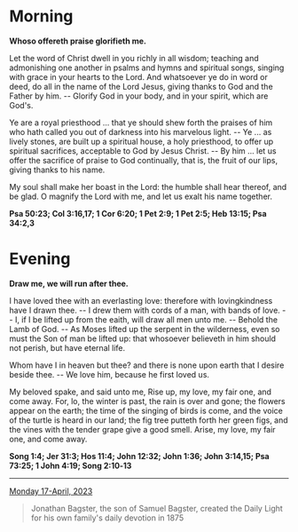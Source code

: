 # Morning

**Whoso offereth praise glorifieth me.**
 
Let the word of Christ dwell in you richly in all wisdom; teaching and admonishing one another in psalms and hymns and spiritual songs, singing with grace in your hearts to the Lord. And whatsoever ye do in word or deed, do all in the name of the Lord Jesus, giving thanks to God and the Father by him. -- Glorify God in your body, and in your spirit, which are God's.
 
Ye are a royal priesthood ... that ye should shew forth the praises of him who hath called you out of darkness into his marvelous light. -- Ye ... as lively stones, are built up a spiritual house, a holy priesthood, to offer up spiritual sacrifices, acceptable to God by Jesus Christ. -- By him ... let us offer the sacrifice of praise to God continually, that is, the fruit of our lips, giving thanks to his name.
 
My soul shall make her boast in the Lord: the humble shall hear thereof, and be glad. O magnify the Lord with me, and let us exalt his name together.  

**Psa 50:23; Col 3:16,17; 1 Cor 6:20; 1 Pet 2:9; 1 Pet 2:5; Heb 13:15; Psa 34:2,3**

# Evening

**Draw me, we will run after thee.**
 
I have loved thee with an everlasting love: therefore with lovingkindness have I drawn thee. -- I drew them with cords of a man, with bands of love. -- I, if I be lifted up from the eaith, will draw all men unto me. -- Behold the Lamb of God. -- As Moses lifted up the serpent in the wilderness, even so must the Son of man be lifted up: that whosoever believeth in him should not perish, but have eternal life.
 
Whom have I in heaven but thee? and there is none upon earth that I desire beside thee. -- We love him, because he first loved us.
 
My beloved spake, and said unto me, Rise up, my love, my fair one, and come away. For, lo, the winter is past, the rain is over and gone; the flowers appear on the earth; the time of the singing of birds is come, and the voice of the turtle is heard in our land; the fig tree putteth forth her green figs, and the vines with the tender grape give a good smell. Arise, my love, my fair one, and come away.  

**Song 1:4; Jer 31:3; Hos 11:4; John 12:32; John 1:36; John 3:14,15; Psa 73:25; 1 John 4:19; Song 2:10‑13**

---

[Monday 17-April, 2023](https://t.me/s/daily_light)

> Jonathan Bagster, the son of Samuel Bagster, created the Daily Light for his own family's daily devotion in 1875

